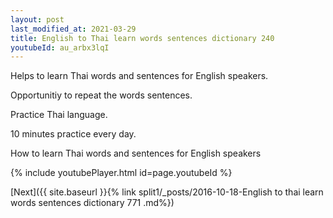 ```yaml
---
layout: post
last_modified_at: 2021-03-29
title: English to Thai learn words sentences dictionary 240 
youtubeId: au_arbx3lqI
---
```

 
 
Helps to learn Thai words and sentences for English speakers.

Opportunitiy to repeat the words sentences. 

Practice Thai language. 
 
10 minutes practice every day. 
 
How to learn Thai words and sentences for English speakers 
 
{% include youtubePlayer.html id=page.youtubeId %}
 
 
[Next]({{ site.baseurl }}{% link  split1/_posts/2016-10-18-English to thai learn words sentences dictionary 771 .md%})
 
